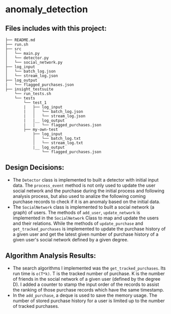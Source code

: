 # anomaly_detection

## Files includes with this project:

    ├── README.md 
    ├── run.sh
    ├── src
    │   └── main.py
    │   └── detector.py
    │   └── social_network.py
    ├── log_input
    │   └── batch_log.json
    │   └── stream_log.json
    ├── log_output
    |   └── flagged_purchases.json
    ├── insight_testsuite
        └── run_tests.sh
        └── tests
            └── test_1
            |   ├── log_input
            |   │   └── batch_log.json
            |   │   └── stream_log.json
            |   |__ log_output
            |   │   └── flagged_purchases.json
            ├── my-own-test
                ├── log_input
                │   └── batch_log.txt
                │   └── stream_log.txt
                |__ log_output
                    └── flagged_purchases.json 

## Design Decisions:
* The `Detector` class is implemented to built a detector with initial input data. The `process_event` method is not only used to update the user social network and the purchase during the initial process and following analysis process, but also used to analize the following coming purchase records to check if it is an anomaly based on the initial data.
* The `SocialNetwork` class is implemented to built a social network (a graph) of users. The methods of `add_user`, `update_network` is implemented in the `SocialNetwork` Class to map and update the users and their relations. While the methods of `update_purchase` and `get_tracked_purchases` is implemented to update the purchase history of a given user and get the latest given number of purchase history of a given user's social network defined by a given degree.


## Algorithm Analysis Results:
* The search algorithms I implemented was the `get_tracked_purchases`. Its run time is `o(T*k)`. T is the tracked number of purchase. K is the number of friends in the social network of a given user (defined by the degree D). I added a counter to stamp the input order of the records to assist the ranking of those purchase records which have the same timestamp.
* In the `add_purchase`, a deque is used to save the memory usage. The number of stored purchase history for a user is limited up to the number of tracked purchases.


